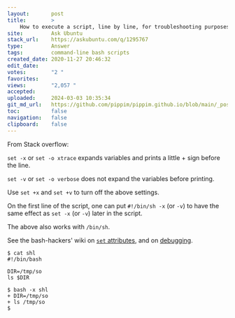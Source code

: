```yaml
---
layout:       post
title:        >
    How to execute a script, line by line, for troubleshooting purposes?
site:         Ask Ubuntu
stack_url:    https://askubuntu.com/q/1295767
type:         Answer
tags:         command-line bash scripts
created_date: 2020-11-27 20:46:32
edit_date:    
votes:        "2 "
favorites:    
views:        "2,057 "
accepted:     
uploaded:     2024-03-03 10:35:34
git_md_url:   https://github.com/pippim/pippim.github.io/blob/main/_posts/2020/2020-11-27-How-to-execute-a-script_-line-by-line_-for-troubleshooting-purposes_.md
toc:          false
navigation:   false
clipboard:    false
---
```


From Stack overflow:

`set -x` or `set -o xtrace` expands variables and prints a little + sign before the line.

`set -v` or `set -o verbose` does not expand the variables before printing.

Use `set +x` and `set +v` to turn off the above settings.

On the first line of the script, one can put `#!/bin/sh -x` (or `-v`) to have the same effect as `set -x` (or `-v`) later in the script.

The above also works with `/bin/sh`.

See the bash-hackers' wiki on [`set` attributes](https://wiki.bash-hackers.org/commands/builtin/set#attributes), and on [debugging](https://wiki.bash-hackers.org/scripting/debuggingtips).

``` 
$ cat shl
#!/bin/bash                                                                     

DIR=/tmp/so
ls $DIR

$ bash -x shl 
+ DIR=/tmp/so
+ ls /tmp/so
$
```
